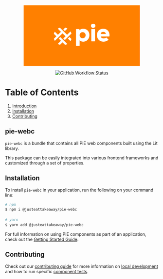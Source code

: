 <p align="center">
  <img align="center" src="../../../readme_image.png" height="200" alt="">
</p>

<p align="center">
  <a href="https://www.npmjs.com/@justeattakeaway/pie-webc">
    <img alt="GitHub Workflow Status" src="https://img.shields.io/npm/v/@justeattakeaway/pie-webc.svg">
  </a>
</p>

# Table of Contents

1. [Introduction](#pie-webc)
2. [Installation](#installation)
6. [Contributing](#contributing)

## pie-webc

`pie-webc` is a bundle that contains all PIE web components built using the Lit library.

This package can be easily integrated into various frontend frameworks and customized through a set of properties.

## Installation

To install `pie-webc` in your application, run the following on your command line:

```bash
# npm
$ npm i @justeattakeaway/pie-webc

# yarn
$ yarn add @justeattakeaway/pie-webc
```

For full information on using PIE components as part of an application, check out the [Getting Started Guide](https://github.com/justeattakeaway/pie/wiki/Getting-started-with-PIE-Web-Components).

## Contributing

Check out our [contributing guide](https://github.com/justeattakeaway/pie/wiki/Contributing-Guide) for more information on [local development](https://github.com/justeattakeaway/pie/wiki/Contributing-Guide#local-development) and how to run specific [component tests](https://github.com/justeattakeaway/pie/wiki/Contributing-Guide#testing).